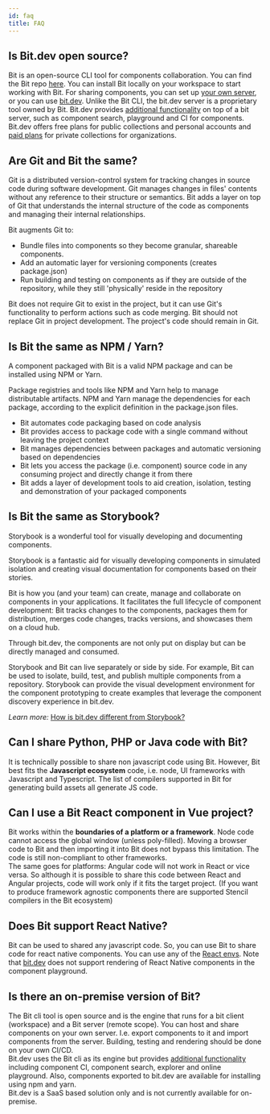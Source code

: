 ```yaml
---
id: faq
title: FAQ
---
```


## Is Bit.dev open source?  

Bit is an open-source CLI tool for components collaboration. You can find the Bit repo [here](https://github.com/teambit/bit). You can install Bit locally on your workspace to start working with Bit. For sharing components, you can set up [your own server](/docs/bit-server), or you can use [bit.dev](https://bit.dev). 
Unlike the Bit CLI, the bit.dev server is a proprietary tool owned by Bit. Bit.dev provides [additional functionality](/docs/bit-dev) on top of a bit server, such as component search, playground and CI for components. Bit.dev offers free plans for public collections and personal accounts and [paid plans](https://bit.dev/pricing) for private collections for organizations.  

## Are Git and Bit the same?

Git is a distributed version-control system for tracking changes in source code during software development. Git manages changes in files' contents without any reference to their structure or semantics. Bit adds a layer on top of Git that understands the internal structure of the code as components and managing their internal relationships.  

Bit augments Git to:  

- Bundle files into components so they become granular, shareable components.
- Add an automatic layer for versioning components (creates package.json)
- Run building and testing on components as if they are outside of the repository, while they still 'physically' reside in the repository

Bit does not require Git to exist in the project, but it can use Git's functionality to perform actions such as code merging. Bit should not replace Git in project development. The project's code should remain in Git.  

## Is Bit the same as NPM / Yarn?

A component packaged with Bit is a valid NPM package and can be installed using NPM or Yarn.  

Package registries and tools like NPM and Yarn help to manage distributable artifacts. NPM and Yarn manage the dependencies for each package, according to the explicit definition in the package.json files.

- Bit automates code packaging based on code analysis 
- Bit provides access to package code with a single command without leaving the project context 
- Bit manages dependencies between packages and automatic versioning based on dependencies 
- Bit lets you access the package (i.e. component) source code in any consuming project and directly change it from there 
- Bit adds a layer of development tools to aid creation, isolation, testing and demonstration of your packaged components 

## Is Bit the same as Storybook?

Storybook is a wonderful tool for visually developing and documenting components. 

Storybook is a fantastic aid for visually developing components in simulated isolation and creating visual documentation for components based on their stories.

Bit is how you (and your team) can create, manage and collaborate on components in your applications. It facilitates the full lifecycle of component development: Bit tracks changes to the components, packages them for distribution, merges code changes, tracks versions, and showcases them on a cloud hub.  

Through bit.dev, the components are not only put on display but can be directly managed and consumed.  

Storybook and Bit can live separately or side by side. For example, Bit can be used to isolate, build, test, and publish multiple components from a repository. Storybook can provide the visual development environment for the component prototyping to create examples that leverage the component discovery experience in bit.dev.

*Learn more:* [How is bit.dev different from Storybook?](https://blog.bitsrc.io/how-is-bit-dev-different-from-storybook-892b373733bd)

## Can I share Python, PHP or Java code with Bit?  

It is technically possible to share non javascript code using Bit. However, Bit best fits the **Javascript ecosystem** code, i.e. node, UI frameworks with Javascript and Typescript. The list of compilers supported in Bit for generating build assets all generate JS code.

## Can I use a Bit React component in Vue project?  

Bit works within the **boundaries of a platform or a framework**. Node code cannot access the global window (unless poly-filled). Moving a browser code to Bit and then importing it into Bit does not bypass this limitation. The code is still non-compliant to other frameworks.  
The same goes for platforms: Angular code will not work in React or vice versa. So although it is possible to share this code between React and Angular projects, code will work only if it fits the target project.
(If you want to produce framework agnostic components there are supported Stencil compilers in the Bit ecosystem)  

## Does Bit support React Native?  

Bit can be used to shared any javascript code. So, you can use Bit to share code for react native components. You can use any of the [React envs](https://www.github.com/teambit/envs). Note that [bit.dev](https://bit.dev) does not support rendering of React Native components in the component playground.  

## Is there an on-premise version of Bit?  

The Bit cli tool is open source and is the engine that runs for a bit client (workspace) and a Bit server (remote scope). You can host and share components on your own server. I.e. export components to it and import components from the server. Building, testing and rendering should be done on your own CI/CD.  
Bit.dev uses the Bit cli as its engine but provides [additional functionality](/docs/bit-dev) including component CI, component search, explorer and online playground. Also, components exported to bit.dev are available for installing using npm and yarn.  
Bit.dev is a SaaS based solution only and is not currently available for on-premise.
